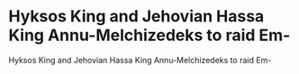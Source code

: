 # Hyksos King and Jehovian Hassa King Annu-Melchizedeks to raid Em-

Hyksos King and Jehovian Hassa King Annu-Melchizedeks to raid Em-